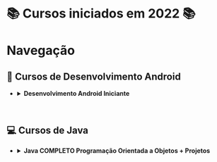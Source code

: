 # 📚 Cursos iniciados em 2022 📚

# **Navegação**

## **📱 Cursos de Desenvolvimento Android**

* <details>
  <summary> <b>Desenvolvimento Android Iniciante</b> </summary>

  Material de apoio

  * [Introdução](/Android/CursoUdemyAndroidIniciante/Introducao/?target=_blank){:target="_blank"}
  * [Introdução à lógica e algoritmos](/Android/CursoUdemyAndroidIniciante/Introducao-a-logica/){:target="_blank"}
  * [Android - conceitos e fundamentos](/Android/CursoUdemyAndroidIniciante/Fundamentos/){:target="_blank"}
  * [Layout - conceitos iniciais](/Android/CursoUdemyAndroidIniciante/Layout-Conceitos-Iniciais/){:target="_blank"}
  * [Convenções de Código](/Android/CursoUdemyAndroidIniciante/App01ConversorDeMoedas/){:target="_blank"}
  * [App conversor de moedas](https://github.com/LuizMiguelSR/ConversorMoedas){:target="_blank"}

  Exercícios

  </details>

</details>
&nbsp;

## **💻 Cursos de Java**

* <details>
  <summary> <b>Java COMPLETO Programação Orientada a Objetos + Projetos</b> </summary>

  * Fundamentos e orientação a objeto

    * [Fundamentos](/Java/CursoUdemyJava/curso_programacao/)

  * Construtores, palavra this, sobrecarga e encapsulamento

    * [Membros Estáticos](/Java/CursoUdemyJava/boxingEunboxing/)
    * [Classes e atributos](/Java/CursoUdemyJava/exerciciosClassesEAtributos/)
    * [Construtores](/Java/CursoUdemyJava/exercicios_contrutores/)

  * Comportamento de memória, arrays e listas

    * [Tipo referência X Valor](/Java/CursoUdemyJava/tiposReferenciaTiposValor/)
    * [Vetores](/Java/CursoUdemyJava/vetores/)
    * [Boxing e Unboxing](/Java/CursoUdemyJava/boxingEunboxing/)
    * [Laço for each](/Java/CursoUdemyJava/lacoForEach/)
    * [Listas](/Java/CursoUdemyJava/listasParte02/)
    * [Exercícios 01](/Java/CursoUdemyJava/exerciciosListas/)
    * [Exercícios Resolvidos](/Java/CursoUdemyJava/exercicioResolvidoMatriz/)
    * [Exercícios 02](/Java/CursoUdemyJava/exerciciosMatrizes/)

  * Tópicos especiais em Java

    * [Trabalhando com datas - Date](/Java/CursoUdemyJava/date/)
    * [Manipulando um Date com Calendar](/Java/CursoUdemyJava/calendar/)

  * Git e Github

  * Enumerações e composição

    * [Trabalhando com Enumerações e conversão em String](/Java/CursoUdemyJava/enumeracao/)
    * Falando sobre design;
    * Composição;
    * [Exercício 01 - Composição](/Java/CursoUdemyJava/compositionExercicio01/)

  </details>
